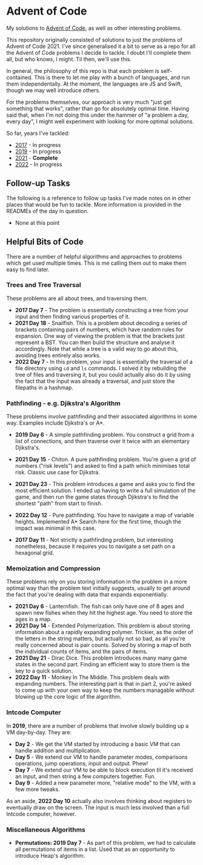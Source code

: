 # Advent of Code

My solutions to [Advent of Code](https://adventofcode.com/), as well as other interesting problems.

This repository originally consisted of solutions to just the problems of Advent of Code 2021. I've since generalised it a bit to serve as a repo for all the Advent of Code problems I decide to tackle. I doubt I'll complete them all, but who knows, I might. Til then, we'll use this.

In general, the philosophy of this repo is that each problem is self-contained. This is there to let me play with a bunch of languages, and run them independentally. At the moment, the languages are JS and Swift, though we may well introduce others.

For the problems themselves, our approach is very much "just get something that works", rather than go for absolutely optimal time. Having said that, when I'm not doing this under the hammer of "a problem a day, every day", I might well experiment with looking for more optimal solutions.

So far, years I've tackled:

- [2017](https://adventofcode.com/2017) - In progress
- [2019](https://adventofcode.com/2019) - In progress
- [2021](https://adventofcode.com/2021) - **Complete**
- [2022](https://adventofcode.com/2022) - In progress

## Follow-up Tasks

The following is a reference to follow up tasks I've made notes on in other places that would be fun to tackle. More information is provided in the READMEs of the day in question.

- None at this point

## Helpful Bits of Code

There are a number of helpful algorithms and approaches to problems which get used multiple times. This is me calling them out to make them easy to find later.

### Trees and Tree Traversal

These problems are all about trees, and traversing them.

- **2017 Day 7** - The problem is essentially constructing a tree from your input and then finding various properties of it.
- **2021 Day 18** - Snailfish. This is a problem about decoding a series of brackets containing pairs of numbers, which have random rules for expansion. One way of viewing the problem is that the brackets just represent a BST. You can then build the structure and analyse it accordingly. Note that while a tree is a valid way to go about this, avoiding trees entirely also works.
- **2022 Day 7** - In this problem, your input is essentially the traversal of a file directory using `cd` and `ls` commands. I solved it by rebuilding the tree of files and traversing it, but you could actually also do it by using the fact that the input was already a traversal, and just store the filepaths in a hashmap.

### Pathfinding - e.g. Djikstra's Algorithm

These problems involve pathfinding and their associated algorithms in some way. Examples include Djikstra's or A\*.

- **2019 Day 6** - A simple pathfinding problem. You construct a grid from a list of connections, and then traverse over it twice with an elementary Djikstra's.
- **2021 Day 15** - Chiton. A pure pathfinding problem. You're given a grid of numbers ("risk levels") and asked to find a path which minimises total risk. Classic use case for Djikstra.
- **2021 Day 23** - This problem introduces a game and asks you to find the most efficient solution. I ended up having to write a full simulation of the game, and then run the game states through Djikstra's to find the shortest "path" from start to finish.
- **2022 Day 12** - Pure pathfinding. You have to navigate a map of variable heights. Implemented A\* Search here for the first time, though the impact was minimal in this case.

- **2017 Day 11** - Not strictly a pathfinding problem, but interesting nonetheless, because it requires you to navigate a set path on a hexagonal grid.

### Memoization and Compression

These problems rely on you storing information in the problem in a more optimal way than the problem text initially suggests, usually to get around the fact that you're dealing with data that expands exponentially.

- **2021 Day 6** - Lanternfish. The fish can only have one of 8 ages and spawn new fishes when they hit the highest age. You need to store the ages in a map.
- **2021 Day 14** - Extended Polymerization. This problem is about storing information about a rapidly expanding polymer. Trickier, as the order of the letters in the string matters, but actually not so bad, as all you're really concerned about is pair counts. Solved by storing a map of both the individual counts of items, and the pairs of items.
- **2021 Day 21** - Dirac Dice. This problem introduces many many game states in the second part. Finding an efficient way to store them is the key to a quick solution.
- **2022 Day 11** - Monkey In The Middle. This problem deals with expanding numbers. The interesting part is that in part 2, you're asked to come up with your own way to keep the numbers managable without blowing up the core logic of the algorithm.

### Intcode Computer

In **2019**, there are a number of problems that involve slowly building up a VM day-by-day. They are:

- **Day 2** - We get the VM started by introducing a basic VM that can handle addition and multiplication.
- **Day 5** - We extend our VM to handle parameter modes, comparisons operations, jump operations, input and output. Phew!
- **Day 7** - We extend our VM to be able to block execution til it's received an input, and then string a few computers together. Fun.
- **Day 9** - Added a new parameter more, "relative mode" to the VM, with a few more tweaks.

As an aside, **2022 Day 10** actually also involves thinking about registers to eventually draw on the screen. The input is much less involved than a full Intcode computer, however.

### Miscellaneous Algorithms

- **Permutations: 2019 Day 7** - As part of this problem, we had to calculate all permutations of items in a list. Used that as an opportunity to introduce Heap's algorithm.
